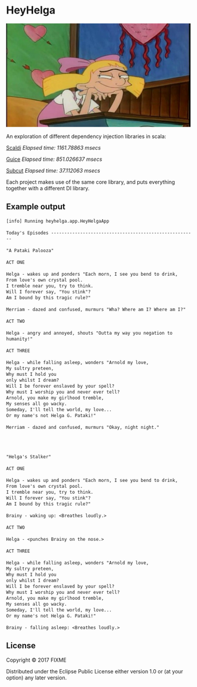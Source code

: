 # HeyHelga

![helga](helga.jpg)


An exploration of different dependency injection libraries in scala:

[Scaldi](http://scaldi.org/) _Elapsed time: 1161.78863 msecs_

[Guice](https://github.com/google/guice) _Elapsed time: 851.026637 msecs_

[Subcut](https://github.com/dickwall/subcut)  _Elapsed time: 37.112063 msecs_


Each project makes use of the same core library, and puts everything together with a different DI library.

## Example output

```
[info] Running heyhelga.app.HeyHelgaApp 

Today's Episodes -------------------------------------------------------

"A Pataki Palooza"

ACT ONE

Helga - wakes up and ponders "Each morn, I see you bend to drink,
From love's own crystal pool.
I tremble near you, try to think.
Will I forever say, "You stink"?
Am I bound by this tragic rule?"

Merriam - dazed and confused, murmurs "Wha? Where am I? Where am I?"

ACT TWO

Helga - angry and annoyed, shouts "Outta my way you negation to humanity!"

ACT THREE

Helga - while falling asleep, wonders "Arnold my love,
My sultry preteen,
Why must I hold you
only whilst I dream?
Will I be forever enslaved by your spell?
Why must I worship you and never ever tell?
Arnold, you make my girlhood tremble,
My senses all go wacky.
Someday, I'll tell the world, my love...
Or my name's not Helga G. Pataki!"

Merriam - dazed and confused, murmurs "Okay, night night."




"Helga's Stalker"

ACT ONE

Helga - wakes up and ponders "Each morn, I see you bend to drink,
From love's own crystal pool.
I tremble near you, try to think.
Will I forever say, "You stink"?
Am I bound by this tragic rule?"

Brainy - waking up: <Breathes loudly.>

ACT TWO

Helga - <punches Brainy on the nose.>

ACT THREE

Helga - while falling asleep, wonders "Arnold my love,
My sultry preteen,
Why must I hold you
only whilst I dream?
Will I be forever enslaved by your spell?
Why must I worship you and never ever tell?
Arnold, you make my girlhood tremble,
My senses all go wacky.
Someday, I'll tell the world, my love...
Or my name's not Helga G. Pataki!"

Brainy - falling asleep: <Breathes loudly.>
```

## License

Copyright © 2017 FIXME

Distributed under the Eclipse Public License either version 1.0 or (at
your option) any later version.
